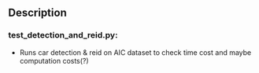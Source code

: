 ## Description 

### test_detection_and_reid.py: 
- Runs car detection & reid on AIC dataset to check time cost and maybe computation costs(?)
